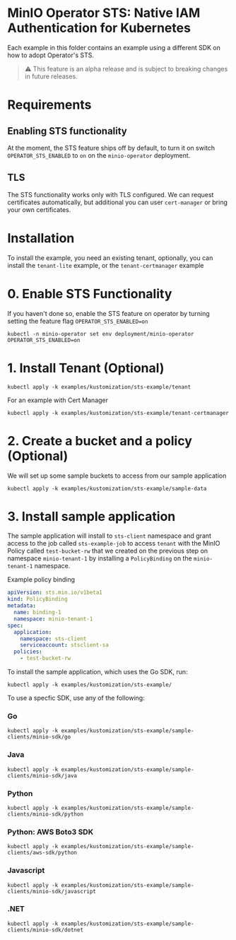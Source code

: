 # MinIO Operator STS: Native IAM Authentication for Kubernetes

Each example in this folder contains an example using a different SDK on how to adopt Operator's STS.

> ⚠️ This feature is an alpha release and is subject to breaking changes in future releases.

# Requirements

## Enabling STS functionality

At the moment, the STS feature ships off by default, to turn it on switch `OPERATOR_STS_ENABLED` to `on` on
the `minio-operator` deployment.

## TLS

The STS functionality works only with TLS configured. We can request certificates automatically, but additional you can
user `cert-manager` or bring your own certificates.

# Installation

To install the example, you need an existing tenant, optionally, you can install the `tenant-lite` example, or
the `tenant-certmanager` example

# 0. Enable STS Functionality

If you haven't done so, enable the STS feature on operator by turning setting the feature flag `OPERATOR_STS_ENABLED=on`

```shell
kubectl -n minio-operator set env deployment/minio-operator OPERATOR_STS_ENABLED=on
```

# 1. Install Tenant (Optional)

```shell
kubectl apply -k examples/kustomization/sts-example/tenant
```

For an example with Cert Manager

```shell
kubectl apply -k examples/kustomization/sts-example/tenant-certmanager
```

# 2. Create a bucket and a policy (Optional)

We will set up some sample buckets to access from our sample application

```shell
kubectl apply -k examples/kustomization/sts-example/sample-data
```

# 3. Install sample application

The sample application will install to `sts-client` namespace and grant access to the job called `sts-example-job` to
access `tenant` with the MinIO Policy called `test-bucket-rw` that we created on the previous step on
namespace `minio-tenant-1` by installing a `PolicyBinding` on the `minio-tenant-1` namespace.

Example policy binding

```yaml
apiVersion: sts.min.io/v1beta1
kind: PolicyBinding
metadata:
  name: binding-1
  namespace: minio-tenant-1
spec:
  application:
    namespace: sts-client
    serviceaccount: stsclient-sa
  policies:
    - test-bucket-rw

```

To install the sample application, which uses the Go SDK, run:

```shell
kubectl apply -k examples/kustomization/sts-example/
```

To use a specfic SDK, use any of the following:

### Go

```shell
kubectl apply -k examples/kustomization/sts-example/sample-clients/minio-sdk/go
```

### Java

```shell
kubectl apply -k examples/kustomization/sts-example/sample-clients/minio-sdk/java
```

### Python

```shell
kubectl apply -k examples/kustomization/sts-example/sample-clients/minio-sdk/python
```

### Python: AWS Boto3 SDK

```shell
kubectl apply -k examples/kustomization/sts-example/sample-clients/aws-sdk/python
```

### Javascript

```shell
kubectl apply -k examples/kustomization/sts-example/sample-clients/minio-sdk/javascript
```

### .NET

```shell
kubectl apply -k examples/kustomization/sts-example/sample-clients/minio-sdk/dotnet
```